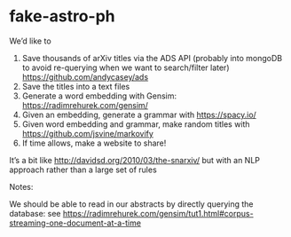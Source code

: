 # fake-astro-ph

We’d like to
1. Save thousands of arXiv titles via the ADS API (probably into mongoDB to avoid re-querying when we want to search/filter later) https://github.com/andycasey/ads
2. Save the titles into a text files
3. Generate a word embedding with Gensim: https://radimrehurek.com/gensim/
4. Given an embedding, generate a grammar with https://spacy.io/
5. Given word embedding and grammar, make random titles with https://github.com/jsvine/markovify
6. If time allows, make a website to share!

It’s a bit like http://davidsd.org/2010/03/the-snarxiv/ but with an NLP approach rather than a large set of rules


Notes:

We should be able to read in our abstracts by directly querying the database: see https://radimrehurek.com/gensim/tut1.html#corpus-streaming-one-document-at-a-time